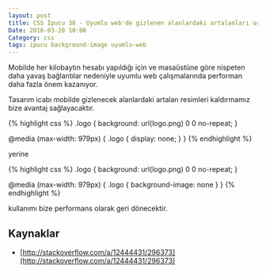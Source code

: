 ```yaml
---
layout: post
title: CSS İpucu 38 - Uyumlu web'de gizlenen alanlardaki artalanları uçurmak
Date: 2016-03-28 10:00
Category: css
tags: ipucu background-image uyumlu-web
---
```


Mobilde her kilobaytın hesabı yapıldığı için ve masaüstüne göre nispeten daha yavaş bağlantılar nedeniyle uyumlu web çalışmalarında performan daha fazla önem kazanıyor.

Tasarım icabı mobilde gizlenecek alanlardaki artalan resimleri kaldırmamız bize avantaj sağlayacaktır.

{% highlight css %}
  .logo {
    background: url(logo.png) 0 0 no-repeat;
  }
  
  @media (max-width: 979px) {
     .logo { 
        display: none;
     }
  }
{% endhighlight %}

yerine

{% highlight css %}
  .logo {
    background: url(logo.png) 0 0 no-repeat;
  }
  
  @media (max-width: 979px) {
     .logo { 
        background-image: none
     }
  }
{% endhighlight %}

kullanımı bize performans olarak geri dönecektir.

## Kaynaklar

 - [http://stackoverflow.com/a/12444431/296373](http://stackoverflow.com/a/12444431/296373)
